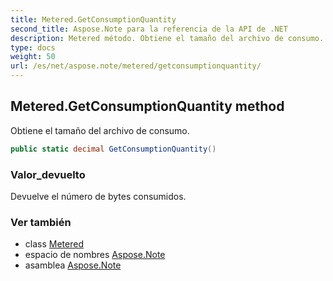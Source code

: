 ```yaml
---
title: Metered.GetConsumptionQuantity
second_title: Aspose.Note para la referencia de la API de .NET
description: Metered método. Obtiene el tamaño del archivo de consumo.
type: docs
weight: 50
url: /es/net/aspose.note/metered/getconsumptionquantity/
---
```

## Metered.GetConsumptionQuantity method

Obtiene el tamaño del archivo de consumo.

```csharp
public static decimal GetConsumptionQuantity()
```

### Valor_devuelto

Devuelve el número de bytes consumidos.

### Ver también

* class [Metered](../)
* espacio de nombres [Aspose.Note](../../metered/)
* asamblea [Aspose.Note](../../../)


